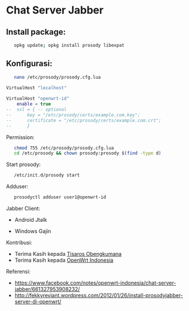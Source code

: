 # Chat Server Jabber

## Install package:
```bash
   opkg update; opkg install prosody libexpat
```

## Konfigurasi:
```bash
   nano /etc/prosody/prosody.cfg.lua
```

```lua
VirtualHost "localhost"
 
VirtualHost "openwrt-id"
	enable = true
--	ssl = { -- optional
--		key = "/etc/prosody/certs/example.com.key";
--		certificate = "/etc/prosody/certs/example.com.crt";
--		}
```

Permission:
```bash
   chmod 755 /etc/prosody/prosody.cfg.lua
   cd /etc/prosody && chown prosody:prosody $(find -type d)
```

Start prosody:
```bash
   /etc/init.d/prosody start
```

Adduser:
```bash
   prosodyctl adduser user1@openwrt-id
```

Jabber Client:
- Android
	Jtalk

- Windows
	Gajin

Kontribusi:
- Terima Kasih kepada [Tisaros Obengkumana](https://www.facebook.com/tisaros.obengkumana)
- Terima Kasih kepada [OpenWrt Indonesia](https://www.facebook.com/groups/openwrt)

Referensi:
- https://www.facebook.com/notes/openwrt-indonesia/chat-server-jabber/661327953908232/
- http://fekkyreviant.wordpress.com/2012/01/26/install-prosodyjabber-server-di-openwrt/
